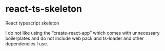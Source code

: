 # react-ts-skeleton
React typescript skeleton

I do not like using the “create-react-app” which comes with unnecessary boilerplates and do not include web pack and ts-loader and other dependencies I use.
